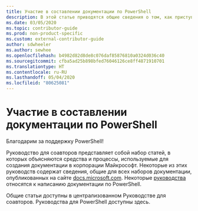 ```yaml
---
title: Участие в составлении документации по PowerShell
description: В этой статье приводятся общие сведения о том, как приступить к работе над документацией по PowerShell.
ms.date: 03/05/2020
ms.topic: contributor-guide
ms.prod: non-product-specific
ms.custom: external-contributor-guide
author: sdwheeler
ms.author: sewhee
ms.openlocfilehash: b4982d82d8de8c076daf85876810a0324d036c40
ms.sourcegitcommit: cfba5ad25b898bfed76046126ce8ff4871910701
ms.translationtype: HT
ms.contentlocale: ru-RU
ms.lasthandoff: 05/04/2020
ms.locfileid: "80625081"
---
```

# <a name="contributing-to-powershell-documentation"></a>Участие в составлении документации по PowerShell

Благодарим за поддержку PowerShell!

Руководство для соавторов представляет собой набор статей, в которых объясняются средства и процессы, используемые для создания документации в корпорации Майкрософт. Некоторые из этих руководств содержат сведения, общие для всех наборов документации, опубликованных на сайте [docs.microsoft.com][docs]. Некоторые [руководства][psdocs] относятся к написанию документации по PowerShell.

Общие статьи доступны в централизованном Руководстве для соавторов. Руководства для PowerShell доступны здесь.

<!--link refs-->
[docs]: https://docs.microsoft.com/
[psdocs]: https://docs.microsoft.com/powershell/scripting/community/contributing/overview
